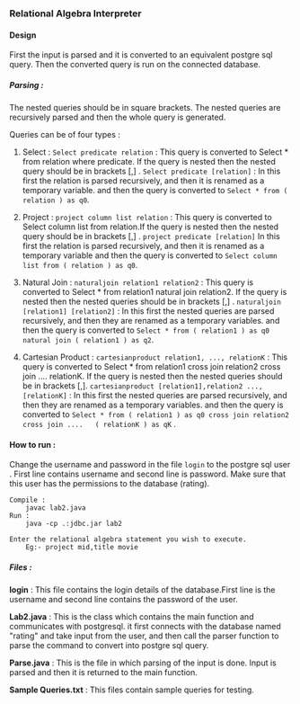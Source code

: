 ### Relational Algebra Interpreter

#### Design

First the input is parsed and it is converted to an equivalent postgre sql query.
Then the converted query is run on the connected database.

##### Parsing :
The nested queries should be in square brackets. The nested queries are recursively parsed and then the whole query is generated.

Queries can be of four types :

1. Select : `Select predicate relation` : This query is converted to Select * from relation where predicate. If the query is nested then the nested query should be in brackets [,] .
`Select predicate [relation]` : In this first the relation is parsed recursively, and then it is renamed as a temporary variable. and then the query is converted to `Select * from ( relation ) as q0`.
	
2. Project : `project column list relation` : This query is converted to Select column list from relation.If the query is nested then the nested query should be in brackets [,] . 
`project predicate [relation]` In this first the relation is parsed recursively, and then it is renamed as a temporary variable and then the query is converted to `Select column list from ( relation ) as q0`.
3. Natural Join : `naturaljoin relation1 relation2` : This query is converted to Select * from relation1 natural join relation2. If the query is nested then the nested queries should be in brackets [,] . 
`naturaljoin [relation1] [relation2]` : In this first the nested queries are parsed recursively, and then they are renamed as a temporary variables. and then the query is converted to `Select * from ( relation1 ) as q0 natural join ( relation1 ) as q2`.

4. Cartesian Product : `cartesianproduct relation1, ..., relationK` : This query is converted to Select * from relation1 cross join relation2 cross join .... relationK. If the query is nested then the nested queries should be in brackets [,]. `cartesianproduct [relation1],relation2 ...,[relationK]` : In this first the nested queries are parsed recursively, and then they are renamed as a temporary variables. and then the query is converted to `Select * from ( relation1 ) as q0 cross join relation2 cross join ....   ( relationK ) as qK` .

#### How to run :

Change the username and password in the file `login`  to the postgre sql user . First line contains username and second line is password.
Make sure that this user has the permissions to the database (rating).

	Compile : 
		javac lab2.java
	Run :
		java -cp .:jdbc.jar lab2  

    Enter the relational algebra statement you wish to execute.
	    Eg:- project mid,title movie
		

##### Files :
**login** : This file contains the login details of the database.First line is the username and second line contains the password of the user.

**Lab2.java** : This is the class which contains the main function and communicates with postgresql. it first connects with the database named "rating" and take input from the user, and then call the parser function to parse the command to convert into postgre sql query.

**Parse.java** : This is the file in which parsing of the input is done. Input is parsed and then it is returned to the main function.
 
 **Sample Queries.txt** : This files contain sample queries for testing.
